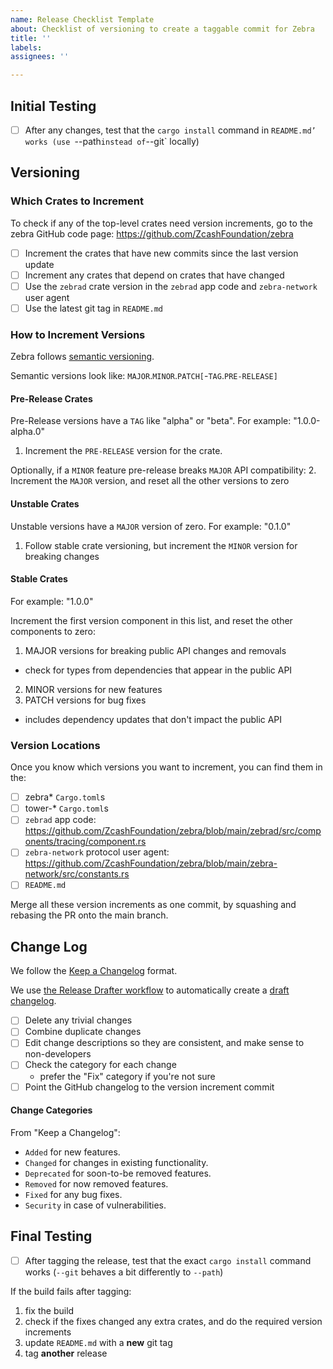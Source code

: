 ```yaml
---
name: Release Checklist Template
about: Checklist of versioning to create a taggable commit for Zebra
title: ''
labels:
assignees: ''

---
```


## Initial Testing

- [ ] After any changes, test that the `cargo install` command in `README.md’
      works (use `--path` instead of `--git` locally)

## Versioning

### Which Crates to Increment

To check if any of the top-level crates need version increments, go to the zebra GitHub code page: https://github.com/ZcashFoundation/zebra

- [ ] Increment the crates that have new commits since the last version update
- [ ] Increment any crates that depend on crates that have changed
- [ ] Use the `zebrad` crate version in the `zebrad` app code and `zebra-network` user agent
- [ ] Use the latest git tag in `README.md`

### How to Increment Versions

Zebra follows [semantic versioning](https://semver.org).

Semantic versions look like:
`MAJOR`.`MINOR`.`PATCH[`-`TAG`.`PRE-RELEASE]`

#### Pre-Release Crates

Pre-Release versions have a `TAG` like "alpha" or "beta".
For example: "1.0.0-alpha.0"

1. Increment the `PRE-RELEASE` version for the crate.

Optionally, if a `MINOR` feature pre-release breaks `MAJOR` API compatibility:
2. Increment the `MAJOR` version, and reset all the other versions to zero

#### Unstable Crates

Unstable versions have a `MAJOR` version of zero.
For example: "0.1.0"

1. Follow stable crate versioning, but increment the `MINOR` version for breaking changes

#### Stable Crates

For example: "1.0.0"

Increment the first version component in this list, and reset the other components to zero:
1. MAJOR versions for breaking public API changes and removals
  * check for types from dependencies that appear in the public API
2. MINOR versions for new features
3. PATCH versions for bug fixes
  * includes dependency updates that don't impact the public API

### Version Locations

Once you know which versions you want to increment, you can find them in the:
- [ ] zebra* `Cargo.toml`s
- [ ] tower-* `Cargo.toml`s
- [ ] `zebrad` app code: https://github.com/ZcashFoundation/zebra/blob/main/zebrad/src/components/tracing/component.rs
- [ ] `zebra-network` protocol user agent: https://github.com/ZcashFoundation/zebra/blob/main/zebra-network/src/constants.rs
- [ ] `README.md`

Merge all these version increments as one commit, by squashing and rebasing the PR onto the main branch.

## Change Log

We follow the [Keep a Changelog](https://keepachangelog.com/en/1.0.0/) format.

We use [the Release Drafter workflow](https://github.com/marketplace/actions/release-drafter) to automatically create a [draft changelog](https://github.com/ZcashFoundation/zebra/releases).

- [ ] Delete any trivial changes
- [ ] Combine duplicate changes
- [ ] Edit change descriptions so they are consistent, and make sense to non-developers
- [ ] Check the category for each change
  - prefer the "Fix" category if you're not sure
- [ ] Point the GitHub changelog to the version increment commit

#### Change Categories

From "Keep a Changelog":
* `Added` for new features.
* `Changed` for changes in existing functionality.
* `Deprecated` for soon-to-be removed features.
* `Removed` for now removed features.
* `Fixed` for any bug fixes.
* `Security` in case of vulnerabilities.

## Final Testing

- [ ] After tagging the release, test that the exact `cargo install` command works
      (`--git` behaves a bit differently to `--path`)

If the build fails after tagging:
1. fix the build
2. check if the fixes changed any extra crates, and do the required version increments
3. update `README.md` with a **new** git tag
4. tag **another** release
